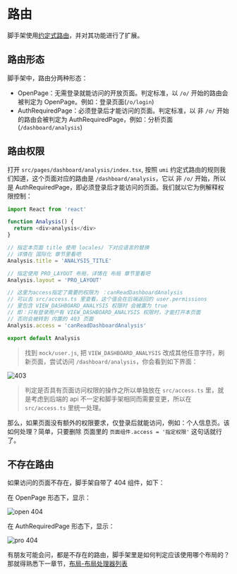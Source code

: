 # 路由

脚手架使用[约定式路由](https://umijs.org/docs/convention-routing)，并对其功能进行了扩展。

## 路由形态

脚手架中，路由分两种形态：

- OpenPage：无需登录就能访问的开放页面。判定标准，以 `/o/` 开始的路由会被判定为 OpenPage。例如：登录页面(`/o/login`)
- AuthRequiredPage：必须登录后才能访问的页面。判定标准，以 非 `/o/` 开始的路由会被判定为 AuthRequiredPage，例如：分析页面(`/dashboard/analysis`)

## 路由权限

打开 `src/pages/dashboard/analysis/index.tsx`, 按照 `umi` 约定式路由的规则我们知道，这个页面对应的路由是 `/dashboard/analysis`，它以 非 `/o/` 开始，所以是 AuthRequiredPage，即必须登录后才能访问的页面。我们就以它为例解释权限控制：

```typescript
import React from 'react'

function Analysis() {
  return <div>analysis</div>
}

// 指定本页面 title 使用 locales/ 下对应语言的替换
// 详情在 国际化 章节里看吧
Analysis.title = 'ANALYSIS_TITLE'

// 指定使用 PRO_LAYOUT 布局，详情在 布局 章节里看吧
Analysis.layout = 'PRO_LAYOUT'

// 这里为access指定了需要的权限为 ：canReadDashboardAnalysis
// 可以去 src/access.ts 里查看，这个值会在后端返回的 user.permissions
// 里包含 VIEW_DASHBOARD_ANALYSIS 权限时 会被置为 true
// 即：只有登录用户有 VIEW_DASHBOARD_ANALYSIS 权限时，才能打开本页面
// 否则会被转到 内置的 403 页面
Analysis.access = 'canReadDashboardAnalysis'

export default Analysis
```

> 找到 `mock/user.js`, 把 `VIEW_DASHBOARD_ANALYSIS` 改成其他任意字符，刷新页面，尝试访问 `/dashboard/analysis`，你会看到如下界面：

<img :src="$withBase('/403.png')" alt="403">

> 判定是否具有页面访问权限的操作之所以单独放在 `src/access.ts` 里，就是考虑到后端的 api 不一定和脚手架相同而需要变更，所以在 `src/access.ts` 里统一处理。

那么，如果页面没有额外的权限要求，仅登录后就能访问，例如：个人信息页。该如何处理？简单，只要删除 页面里的 `页面组件.access = '指定权限'` 这句话就行了。

## 不存在路由

如果访问的页面不存在，脚手架自带了 404 组件，如下：

在 OpenPage 形态下，显示：

<img :src="$withBase('/open_404.png')" alt="open 404">

在 AuthRequiredPage 形态下，显示：

<img :src="$withBase('/pro_404.png')" alt="pro 404">

有朋友可能会问，都是不存在的路由，脚手架里是如何判定应该使用哪个布局的？ 那就得熟悉下一章节，[布局-布局处理器列表](/guide/layout.md#布局处理器列表)
